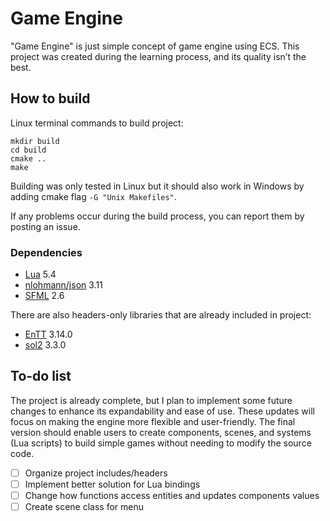 # Game Engine
"Game Engine" is just simple concept of game engine using ECS.
This project was created during the learning process, and its quality isn’t the best.
## How to build
Linux terminal commands to build project:
```
mkdir build
cd build
cmake ..
make
```
Building was only tested in Linux but it should also work in Windows by adding cmake flag ```-G "Unix Makefiles"```.

If any problems occur during the build process, you can report them by posting an issue.
### Dependencies
- [Lua](https://www.lua.org/) 5.4
- [nlohmann/json](https://github.com/nlohmann/json) 3.11
- [SFML](https://www.sfml-dev.org) 2.6

There are also headers-only libraries that are already included in project:
- [EnTT](https://github.com/skypjack/entt) 3.14.0
- [sol2](https://github.com/ThePhD/sol2) 3.3.0
## To-do list
The project is already complete, but I plan to implement some future changes to enhance its expandability and ease of use. These updates will focus on making the engine more flexible and user-friendly. The final version should enable users to create components, scenes, and systems (Lua scripts) to build simple games without needing to modify the source code.
- [ ] Organize project includes/headers
- [ ] Implement better solution for Lua bindings
- [ ] Change how functions access entities and updates components values
- [ ] Create scene class for menu